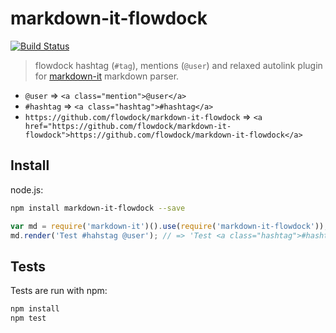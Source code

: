 # markdown-it-flowdock

[![Build Status](https://travis-ci.org/flowdock/markdown-it-flowdock.svg)](https://travis-ci.org/flowdock/markdown-it-flowdock)

> flowdock hashtag (`#tag`), mentions (`@user`) and relaxed autolink plugin for [markdown-it](https://github.com/markdown-it/markdown-it) markdown parser.

* `@user` => `<a class="mention">@user</a>`
* `#hashtag` => `<a class="hashtag">#hashtag</a>`
* `https://github.com/flowdock/markdown-it-flowdock` => `<a href="https://github.com/flowdock/markdown-it-flowdock">https://github.com/flowdock/markdown-it-flowdock</a>`

## Install

node.js:

```bash
npm install markdown-it-flowdock --save
```

```js
var md = require('markdown-it')().use(require('markdown-it-flowdock'));
md.render('Test #hahstag @user'); // => 'Test <a class="hashtag">#hashtag</a> <a class="mention">@user</a>'
```

## Tests

Tests are run with npm:

```bash
npm install
npm test
```
